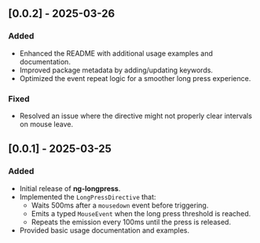 ## [0.0.2] - 2025-03-26
### Added
- Enhanced the README with additional usage examples and documentation.
- Improved package metadata by adding/updating keywords.
- Optimized the event repeat logic for a smoother long press experience.

### Fixed
- Resolved an issue where the directive might not properly clear intervals on mouse leave.

## [0.0.1] - 2025-03-25
### Added
- Initial release of **ng-longpress**.
- Implemented the `LongPressDirective` that:
  - Waits 500ms after a `mousedown` event before triggering.
  - Emits a typed `MouseEvent` when the long press threshold is reached.
  - Repeats the emission every 100ms until the press is released.
- Provided basic usage documentation and examples.
